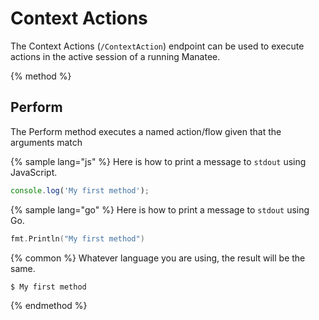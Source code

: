 # Context Actions

The Context Actions (`/ContextAction`) endpoint can be used to execute actions in the active session of a running Manatee.

{% method %}
## Perform

The Perform method executes a named action/flow given that the arguments match

{% sample lang="js" %}
Here is how to print a message to `stdout` using JavaScript.

```js
console.log('My first method');
```

{% sample lang="go" %}
Here is how to print a message to `stdout` using Go.

```go
fmt.Println("My first method")
```

{% common %}
Whatever language you are using, the result will be the same.

```bash
$ My first method
```
{% endmethod %}
